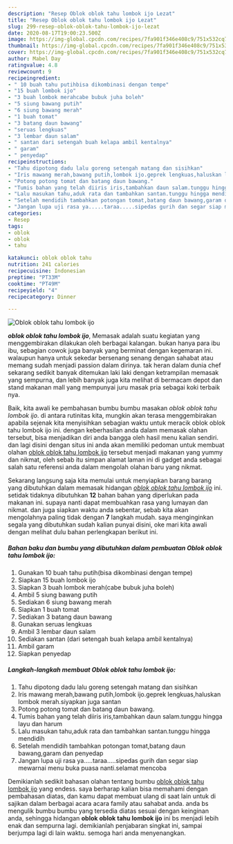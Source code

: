 ```yaml
---
description: "Resep Oblok oblok tahu lombok ijo Lezat"
title: "Resep Oblok oblok tahu lombok ijo Lezat"
slug: 299-resep-oblok-oblok-tahu-lombok-ijo-lezat
date: 2020-08-17T19:00:23.500Z
image: https://img-global.cpcdn.com/recipes/7fa901f346e408c9/751x532cq70/oblok-oblok-tahu-lombok-ijo-foto-resep-utama.jpg
thumbnail: https://img-global.cpcdn.com/recipes/7fa901f346e408c9/751x532cq70/oblok-oblok-tahu-lombok-ijo-foto-resep-utama.jpg
cover: https://img-global.cpcdn.com/recipes/7fa901f346e408c9/751x532cq70/oblok-oblok-tahu-lombok-ijo-foto-resep-utama.jpg
author: Mabel Day
ratingvalue: 4.8
reviewcount: 9
recipeingredient:
- " 10 buah tahu putihbisa dikombinasi dengan tempe"
- "15 buah lombok ijo"
- "3 buah lombok merahcabe bubuk juha boleh"
- "5 siung bawang putih"
- "6 siung bawang merah"
- "1 buah tomat"
- "3 batang daun bawang"
- "seruas lengkuas"
- "3 lembar daun salam"
- " santan dari setengah buah kelapa ambil kentalnya"
- " garam"
- " penyedap"
recipeinstructions:
- "Tahu dipotong dadu lalu goreng setengah matang dan sisihkan"
- "Iris mawang merah,bawang putih,lombok ijo.geprek lengkuas,haluskan lombok merah.siyapkan juga santan"
- "Potong potong tomat dan batang daun bawang."
- "Tumis bahan yang telah diiris iris,tambahkan daun salam.tunggu hingga layu dan harum"
- "Lalu masukan tahu,aduk rata dan tambahkan santan.tunggu hingga mendidih"
- "Setelah mendidih tambahkan potongan tomat,batang daun bawang,garam dan penyedap"
- "Jangan lupa uji rasa ya.....taraa.....sipedas gurih dan segar siap mewarnai menu buka puasa nanti.selamat mencoba"
categories:
- Resep
tags:
- oblok
- oblok
- tahu

katakunci: oblok oblok tahu 
nutrition: 241 calories
recipecuisine: Indonesian
preptime: "PT33M"
cooktime: "PT49M"
recipeyield: "4"
recipecategory: Dinner

---
```



![Oblok oblok tahu lombok ijo](https://img-global.cpcdn.com/recipes/7fa901f346e408c9/751x532cq70/oblok-oblok-tahu-lombok-ijo-foto-resep-utama.jpg)

<b><i>oblok oblok tahu lombok ijo</i></b>, Memasak adalah suatu kegiatan yang menggembirakan dilakukan oleh berbagai kalangan. bukan hanya para ibu ibu, sebagian cowok juga banyak yang berminat dengan kegemaran ini. walaupun hanya untuk sekedar bersenang senang dengan sahabat atau memang sudah menjadi passion dalam dirinya. tak heran dalam dunia chef sekarang sedikit banyak ditemukan laki laki dengan ketrampilan memasak yang sempurna, dan lebih banyak juga kita melihat di bermacam depot dan stand makanan mall yang mempunyai juru masak pria sebagai koki terbaik nya.



Baik, kita awali ke pembahasan bumbu bumbu masakan <i>oblok oblok tahu lombok ijo</i>. di antara rutinitas kita, mungkin akan terasa menggembirakan apabila sejenak kita menyisihkan sebagian waktu untuk meracik oblok oblok tahu lombok ijo ini. dengan keberhasilan anda dalam memasak olahan tersebut, bisa menjadikan diri anda bangga oleh hasil menu kalian sendiri. dan lagi disini dengan situs ini anda akan memiliki pedoman untuk membuat olahan <u>oblok oblok tahu lombok ijo</u> tersebut menjadi makanan yang yummy dan nikmat, oleh sebab itu simpan alamat laman ini di gadget anda sebagai salah satu referensi anda dalam mengolah olahan baru yang nikmat.


Sekarang langsung saja kita memulai untuk menyiapkan barang barang yang dibutuhkan dalam memasak hidangan <u><i>oblok oblok tahu lombok ijo</i></u> ini. setidak tidaknya dibutuhkan <b>12</b> bahan bahan yang diperlukan pada makanan ini. supaya nanti dapat membuahkan rasa yang lumayan dan nikmat. dan juga siapkan waktu anda sebentar, sebab kita akan mengolahnya paling tidak dengan <b>7</b> langkah mudah. saya menginginkan segala yang dibutuhkan sudah kalian punyai disini, oke mari kita awali dengan melihat dulu bahan perlengkapan berikut ini.

<!--inarticleads1-->

##### Bahan baku dan bumbu yang dibutuhkan dalam pembuatan Oblok oblok tahu lombok ijo:

1. Gunakan  10 buah tahu putih(bisa dikombinasi dengan tempe)
1. Siapkan 15 buah lombok ijo
1. Siapkan 3 buah lombok merah(cabe bubuk juha boleh)
1. Ambil 5 siung bawang putih
1. Sediakan 6 siung bawang merah
1. Siapkan 1 buah tomat
1. Sediakan 3 batang daun bawang
1. Gunakan seruas lengkuas
1. Ambil 3 lembar daun salam
1. Sediakan  santan (dari setengah buah kelapa ambil kentalnya)
1. Ambil  garam
1. Siapkan  penyedap




<!--inarticleads2-->

##### Langkah-langkah membuat Oblok oblok tahu lombok ijo:

1. Tahu dipotong dadu lalu goreng setengah matang dan sisihkan
1. Iris mawang merah,bawang putih,lombok ijo.geprek lengkuas,haluskan lombok merah.siyapkan juga santan
1. Potong potong tomat dan batang daun bawang.
1. Tumis bahan yang telah diiris iris,tambahkan daun salam.tunggu hingga layu dan harum
1. Lalu masukan tahu,aduk rata dan tambahkan santan.tunggu hingga mendidih
1. Setelah mendidih tambahkan potongan tomat,batang daun bawang,garam dan penyedap
1. Jangan lupa uji rasa ya.....taraa.....sipedas gurih dan segar siap mewarnai menu buka puasa nanti.selamat mencoba




Demikianlah sedikit bahasan olahan tentang bumbu <u>oblok oblok tahu lombok ijo</u> yang endess. saya berharap kalian bisa memahami dengan pembahasan diatas, dan kamu dapat membuat ulang di saat lain untuk di sajikan dalam berbagai acara acara family atau sahabat anda. anda bs mengulik bumbu bumbu yang tersedia diatas sesuai dengan keinginan anda, sehingga hidangan <b>oblok oblok tahu lombok ijo</b> ini bs menjadi lebih enak dan sempurna lagi. demikianlah penjabaran singkat ini, sampai berjumpa lagi di lain waktu. semoga hari anda menyenangkan.
